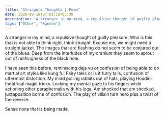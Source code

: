 ```yaml
---
title: "Strangers Thoughts | Poem"
date: 2020-09-18T07:01:58+05:30
description: "A stranger in my mind, a repulsive thought of guilty pleasure."
tags: ["Other", "Random"]
---
```



A stranger in my mind, a repulsive thought of guilty pleasure. Who is this that is not able to think right, think straight. 
Excuse me, we might need a straight jacket. The images that are flashing do not seem to be conjured out of the blues. Deep from the interludes of my cranium they seem to sprout out of nothingness of the black hole.

I have seen this before, reminiscing deja vu or confusion of being able to do martial art styles like kung fu. Fairy tales or is it furry tails, confusion of uttermost distortion. My mind pulling rabbits out of hats, playing Houdini theatrical magic tricks. 
Locking my mental gaze to his fingers while actioning other paraphernalia with his legs. Am shocked that am shocked, juxtaposition borne of confusion. The play of villain turn hero plus a twist of the reverse.

Sense none that is being made.
